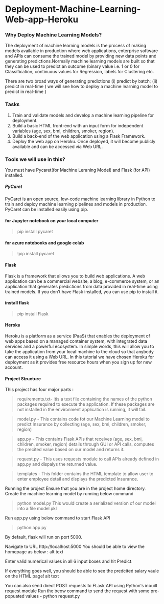 # Deployment-Machine-Learning-Web-app-Heroku

### Why Deploy Machine Learning Models?

The deployment of machine learning models is the process of making models available in production where web applications, enterprise software and APIs can consume the trained model by providing new data points and generating predictions.Normally machine learning models are built so that they can be used to predict an outcome (binary value i.e. 1 or 0 for Classification, continuous values for Regression, labels for Clustering etc. 

There are two broad ways of generating predictions 
(i) predict by batch; 
(ii) predict in real-time ( we will see how to deploy a machine learning model to predict in real-time )

### Tasks

1) Train and validate models and develop a machine learning pipeline for deployment.
2) Build a basic HTML front-end with an input form for independent variables (age, sex, bmi, children, smoker, region).
3) Build a back-end of the web application using a Flask Framework.
4) Deploy the web app on Heroku. Once deployed, it will become publicly available and can be accessed via Web URL.

### Tools we will use in this?

You must have Pycaret(for Machine Leraning Model) and Flask (for API) installed.

##### PyCaret

PyCaret is an open source, low-code machine learning library in Python to train and deploy machine learning pipelines and models in production. PyCaret can be installed easily using pip.

#### for Jupyter notebook on your local computer
> pip install pycaret

#### for azure notebooks and google colab

> !pip install pycaret


#### Flask
Flask is a framework that allows you to build web applications. A web application can be a commercial website, a blog, e-commerce system, or an application that generates predictions from data provided in real-time using trained models. If you don’t have Flask installed, you can use pip to install it.

#### install flask
> pip install Flask


#### Heroku

Heroku is a platform as a service (PaaS) that enables the deployment of web apps based on a managed container system, with integrated data services and a powerful ecosystem. In simple words, this will allow you to take the application from your local machine to the cloud so that anybody can access it using a Web URL. In this tutorial we have chosen Heroku for deployment as it provides free resource hours when you sign up for new account.

#### Project Structure

This project has four major parts :

> requirements.txt- Itis a text file containing the names of the python packages required to execute the application. If these packages are not installed in the environment application is running, it will fail.

> model.py - This contains code fot our Machine Learning model to predict Insurance by collecting (age, sex, bmi, children, smoker, region)

> app.py - This contains Flask APIs that receives (age, sex, bmi, children, smoker, region) details through GUI or API calls, computes the precited value based on our model and returns it.

> request.py - This uses requests module to call APIs already defined in app.py and dispalys the returned value.

> templates - This folder contains the HTML template to allow user to enter employee detail and displays the predicted Insurance. 

Running the project Ensure that you are in the project home directory. Create the machine learning model by running below command

> python model.py This would create a serialized version of our model into a file model.pkl

Run app.py using below command to start Flask API

> python app.py

By default, flask will run on port 5000.

Navigate to URL http://localhost:5000
You should be able to view the homepage as below : alt text

Enter valid numerical values in all 6 input boxes and hit Predict.

If everything goes well, you should be able to see the predcited salary vaule on the HTML page! alt text

You can also send direct POST requests to FLask API using Python's inbuilt request module Run the beow command to send the request with some pre-popuated values -
python request.py
